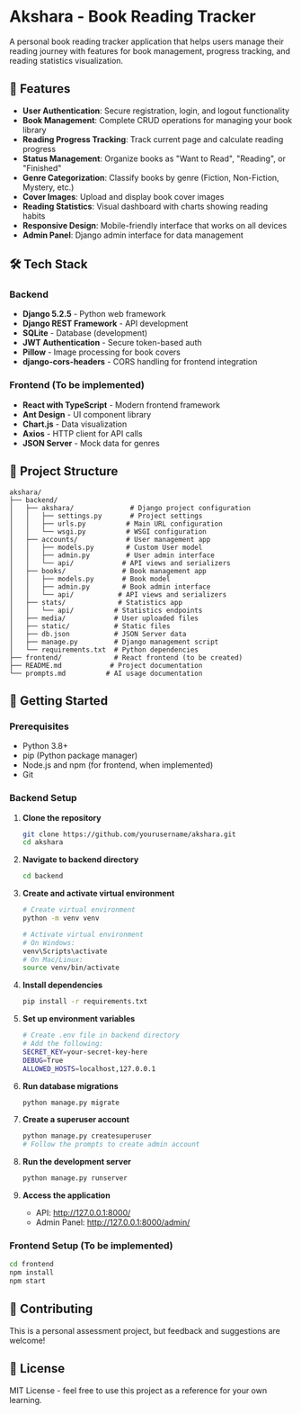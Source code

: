 # Akshara - Book Reading Tracker

A personal book reading tracker application that helps users manage their reading journey with features for book management, progress tracking, and reading statistics visualization.

## 🚀 Features

-   **User Authentication**: Secure registration, login, and logout functionality
-   **Book Management**: Complete CRUD operations for managing your book library
-   **Reading Progress Tracking**: Track current page and calculate reading progress
-   **Status Management**: Organize books as "Want to Read", "Reading", or "Finished"
-   **Genre Categorization**: Classify books by genre (Fiction, Non-Fiction, Mystery, etc.)
-   **Cover Images**: Upload and display book cover images
-   **Reading Statistics**: Visual dashboard with charts showing reading habits
-   **Responsive Design**: Mobile-friendly interface that works on all devices
-   **Admin Panel**: Django admin interface for data management

## 🛠️ Tech Stack

### Backend

-   **Django 5.2.5** - Python web framework
-   **Django REST Framework** - API development
-   **SQLite** - Database (development)
-   **JWT Authentication** - Secure token-based auth
-   **Pillow** - Image processing for book covers
-   **django-cors-headers** - CORS handling for frontend integration

### Frontend (To be implemented)

-   **React with TypeScript** - Modern frontend framework
-   **Ant Design** - UI component library
-   **Chart.js** - Data visualization
-   **Axios** - HTTP client for API calls
-   **JSON Server** - Mock data for genres

## 📁 Project Structure

```
akshara/
├── backend/
│   ├── akshara/              # Django project configuration
│   │   ├── settings.py       # Project settings
│   │   ├── urls.py          # Main URL configuration
│   │   └── wsgi.py          # WSGI configuration
│   ├── accounts/            # User management app
│   │   ├── models.py        # Custom User model
│   │   ├── admin.py         # User admin interface
│   │   └── api/            # API views and serializers
│   ├── books/              # Book management app
│   │   ├── models.py       # Book model
│   │   ├── admin.py        # Book admin interface
│   │   └── api/           # API views and serializers
│   ├── stats/             # Statistics app
│   │   └── api/          # Statistics endpoints
│   ├── media/            # User uploaded files
│   ├── static/           # Static files
│   ├── db.json           # JSON Server data
│   ├── manage.py         # Django management script
│   └── requirements.txt  # Python dependencies
├── frontend/             # React frontend (to be created)
├── README.md            # Project documentation
└── prompts.md          # AI usage documentation
```

## 🚀 Getting Started

### Prerequisites

-   Python 3.8+
-   pip (Python package manager)
-   Node.js and npm (for frontend, when implemented)
-   Git

### Backend Setup

1. **Clone the repository**

    ```bash
    git clone https://github.com/yourusername/akshara.git
    cd akshara
    ```

2. **Navigate to backend directory**

    ```bash
    cd backend
    ```

3. **Create and activate virtual environment**

    ```bash
    # Create virtual environment
    python -m venv venv

    # Activate virtual environment
    # On Windows:
    venv\Scripts\activate
    # On Mac/Linux:
    source venv/bin/activate
    ```

4. **Install dependencies**

    ```bash
    pip install -r requirements.txt
    ```

5. **Set up environment variables**

    ```bash
    # Create .env file in backend directory
    # Add the following:
    SECRET_KEY=your-secret-key-here
    DEBUG=True
    ALLOWED_HOSTS=localhost,127.0.0.1
    ```

6. **Run database migrations**

    ```bash
    python manage.py migrate
    ```

7. **Create a superuser account**

    ```bash
    python manage.py createsuperuser
    # Follow the prompts to create admin account
    ```

8. **Run the development server**

    ```bash
    python manage.py runserver
    ```

9. **Access the application**
    - API: http://127.0.0.1:8000/
    - Admin Panel: http://127.0.0.1:8000/admin/

### Frontend Setup (To be implemented)

```bash
cd frontend
npm install
npm start
```

## 🤝 Contributing

This is a personal assessment project, but feedback and suggestions are welcome!

## 📄 License

MIT License - feel free to use this project as a reference for your own learning.
